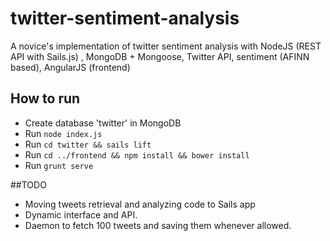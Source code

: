 # twitter-sentiment-analysis
A novice's implementation of twitter sentiment analysis with NodeJS (REST API with Sails.js) , MongoDB + Mongoose, Twitter API, sentiment (AFINN based), AngularJS (frontend)

## How to run
* Create database 'twitter' in MongoDB
* Run `node index.js`
* Run `cd twitter && sails lift`
* Run `cd ../frontend && npm install && bower install`
* Run `grunt serve`

##TODO
* Moving tweets retrieval and analyzing code to Sails app
* Dynamic interface and API.
* Daemon to fetch 100 tweets and saving them whenever allowed.
